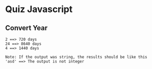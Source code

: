 # Quiz Javascript

## Convert Year
```
2 ==> 720 days
24 ==> 8640 days
4 ==> 1440 days

Note: If the output was string, the results should be like this
'asd' ==> The output is not integer
```




